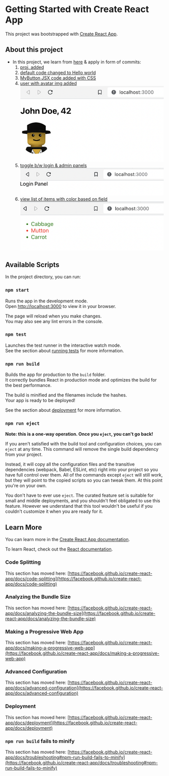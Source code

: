 # Getting Started with Create React App

This project was bootstrapped with [Create React App](https://github.com/facebook/create-react-app).

## About this project

- In this project, we learn from [here](https://beta.reactjs.org/learn) & apply in form of commits:
  1. [proj. added](https://github.com/abhi3700/My_Learning_NodeJSTS/commit/4a2fa6c8293be713d6fe62fcf6b7cd26c21a85e3)
  2. [default code changed to Hello world](https://github.com/abhi3700/My_Learning_NodeJSTS/commit/e28e5908a19f713fbdd3b9a21412d7d9cf777479)
  3. [MyButton JSX code added with CSS](https://github.com/abhi3700/My_Learning_NodeJSTS/commit/f88f38d73281cf83cebbf003ee10ad2370455eca)
  4. [user with avatar img added](https://github.com/abhi3700/My_Learning_NodeJSTS/commit/b48e5e09e235cb5ea7d419fafe62317a89943a50)
     ![user with avatar img added](../../../img/react_my_app_v4.png)
  5. [toggle b/w login & admin panels](https://github.com/abhi3700/My_Learning_NodeJSTS/commit/ffc675fa619d7e4ee0d36984b7d72e296c564acc)
     ![](../../../img/react_my_app_v5.png)
  6. [view list of items with color based on field]()
     ![](../../../img/react_my_app_v6.png)

## Available Scripts

In the project directory, you can run:

### `npm start`

Runs the app in the development mode.\
Open [http://localhost:3000](http://localhost:3000) to view it in your browser.

The page will reload when you make changes.\
You may also see any lint errors in the console.

### `npm test`

Launches the test runner in the interactive watch mode.\
See the section about [running tests](https://facebook.github.io/create-react-app/docs/running-tests) for more information.

### `npm run build`

Builds the app for production to the `build` folder.\
It correctly bundles React in production mode and optimizes the build for the best performance.

The build is minified and the filenames include the hashes.\
Your app is ready to be deployed!

See the section about [deployment](https://facebook.github.io/create-react-app/docs/deployment) for more information.

### `npm run eject`

**Note: this is a one-way operation. Once you `eject`, you can't go back!**

If you aren't satisfied with the build tool and configuration choices, you can `eject` at any time. This command will remove the single build dependency from your project.

Instead, it will copy all the configuration files and the transitive dependencies (webpack, Babel, ESLint, etc) right into your project so you have full control over them. All of the commands except `eject` will still work, but they will point to the copied scripts so you can tweak them. At this point you're on your own.

You don't have to ever use `eject`. The curated feature set is suitable for small and middle deployments, and you shouldn't feel obligated to use this feature. However we understand that this tool wouldn't be useful if you couldn't customize it when you are ready for it.

## Learn More

You can learn more in the [Create React App documentation](https://facebook.github.io/create-react-app/docs/getting-started).

To learn React, check out the [React documentation](https://reactjs.org/).

### Code Splitting

This section has moved here: [https://facebook.github.io/create-react-app/docs/code-splitting](https://facebook.github.io/create-react-app/docs/code-splitting)

### Analyzing the Bundle Size

This section has moved here: [https://facebook.github.io/create-react-app/docs/analyzing-the-bundle-size](https://facebook.github.io/create-react-app/docs/analyzing-the-bundle-size)

### Making a Progressive Web App

This section has moved here: [https://facebook.github.io/create-react-app/docs/making-a-progressive-web-app](https://facebook.github.io/create-react-app/docs/making-a-progressive-web-app)

### Advanced Configuration

This section has moved here: [https://facebook.github.io/create-react-app/docs/advanced-configuration](https://facebook.github.io/create-react-app/docs/advanced-configuration)

### Deployment

This section has moved here: [https://facebook.github.io/create-react-app/docs/deployment](https://facebook.github.io/create-react-app/docs/deployment)

### `npm run build` fails to minify

This section has moved here: [https://facebook.github.io/create-react-app/docs/troubleshooting#npm-run-build-fails-to-minify](https://facebook.github.io/create-react-app/docs/troubleshooting#npm-run-build-fails-to-minify)

